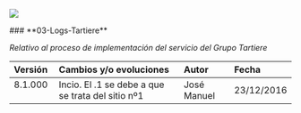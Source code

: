<p align="left">
<img src="https://s28.postimg.org/ux8l1tv6l/imagengit.png">
</p>
### **03-Logs-Tartiere**

_Relativo al proceso de implementación del servicio del Grupo Tartiere_






| Versión |Cambios y/o evoluciones |Autor|Fecha|
|:------------- |:---------------|:---------------|:---------------
| 8.1.000    | Incio. El .1 se debe a que se trata del sitio nº1|José Manuel|23/12/2016|
